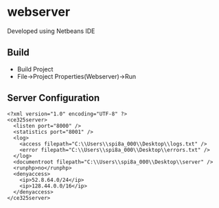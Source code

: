 # webserver

Developed using Netbeans IDE

## Build

- Build Project
- File->Project Properties(Webserver)->Run

## Server Configuration

```
<?xml version="1.0" encoding="UTF-8" ?>
<ce325server>
  <listen port="8000" />
  <statistics port="8001" />
  <log>
    <access filepath="C:\\Users\\spi8a_000\\Desktop\\logs.txt" />
    <error filepath="C:\\Users\\spi8a_000\\Desktop\\errors.txt" />
  </log>
  <documentroot filepath="C:\\Users\\spi8a_000\\Desktop\\server" />
  <runphp>no</runphp>
  <denyaccess>
    <ip>52.8.64.0/24</ip>
    <ip>128.44.0.0/16</ip>
  </denyaccess>
</ce325server>
```
